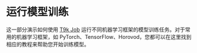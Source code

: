 # 运行模型训练

这一部分演示如何使用 [T9k Job](../modules/jobs/index.md) 运行不同机器学习框架的模型训练任务。对于常用的机器学习框架，如 PyTorch、TensorFlow、Horovod，您都可以在这里找到相应的教程来帮助您开始训练模型。
